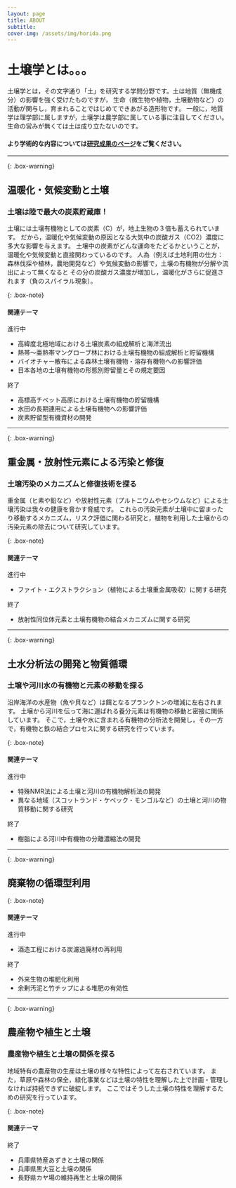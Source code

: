 ```yaml
---
layout: page
title: ABOUT
subtitle: 
cover-img: /assets/img/horida.png
---
```


# 土壌学とは。。。  
土壌学とは，その文字通り「土」を研究する学問分野です。土は地質（無機成分）の影響を強く受けたものですが，
生命（微生物や植物，土壌動物など）の活動が関与し，育まれることではじめてできあがる造形物です。
一般に，地質学は理学部に属しますが，土壌学は農学部に属している事に注目してください。
生命の営みが無くては土は成り立たないのです。
 
#### より学術的な内容については[研究成果のページ](https://kobesoillab.github.io/publications/)をご覧ください。  
  
***

{: .box-warning}
## 温暖化・気候変動と土壌  
### 土壌は陸で最大の炭素貯蔵庫！
土壌には土壌有機物としての炭素（C）が，地上生物の３倍も蓄えられています。
だから，温暖化や気候変動の原因となる大気中の炭酸ガス（CO2）濃度に多大な影響を与えます。
土壌中の炭素がどんな運命をたどるかということが，温暖化や気候変動と直接関わっているのです。
人為（例えば土地利用の仕方：森林伐採や植林，農地開発など）や気候変動の影響で，土壌の有機物が分解や流出によって無くなると
その分の炭酸ガス濃度が増加し，温暖化がさらに促進されます（負のスパイラル現象）。

{: .box-note}
#### 関連テーマ
進行中
* 高緯度北極地域における土壌炭素の組成解析と海洋流出
* 熱帯〜亜熱帯マングローブ林における土壌有機物の組成解析と貯留機構
* バイオチャー散布による森林土壌有機物・溶存有機物への影響評価
* 日本各地の土壌有機物の形態別貯留量とその規定要因

終了
* 高標高チベット高原における土壌有機物の貯留機構
* 水田の長期連用による土壌有機物への影響評価
* 炭素貯留型有機資材の開発  

***

{: .box-warning}
## 重金属・放射性元素による汚染と修復   
### 土壌汚染のメカニズムと修復技術を探る  
重金属（ヒ素や鉛など）や放射性元素（プルトニウムやセシウムなど）による土壌汚染は我々の健康を脅かす脅威です。
これらの汚染元素が土壌中に留まったり移動するメカニズム，リスク評価に関わる研究と，植物を利用した土壌からの汚染元素の除去について研究しています。

{: .box-note}
#### 関連テーマ
進行中
* ファイト・エクストラクション（植物による土壌重金属吸収）に関する研究

終了
* 放射性同位体元素と土壌有機物の結合メカニズムに関する研究  

***

{: .box-warning}
## 土水分析法の開発と物質循環  
### 土壌や河川水の有機物と元素の移動を探る  
沿岸海洋の水産物（魚や貝など）は餌となるプランクトンの増減に左右されます。
土壌から河川を伝って海に運ばれる養分元素は有機物の移動と密接に関係しています。
そこで，土壌や水に含まれる有機物の分析法を開発し，その一方で，有機物と鉄の結合プロセスに関する研究を行っています。

{: .box-note}
#### 関連テーマ
進行中
* 特殊NMR法による土壌と河川の有機物解析法の開発
* 異なる地域（スコットランド・ケベック・モンゴルなど）の土壌と河川の物質移動に関する研究

終了
* 樹脂による河川中有機物の分離濃縮法の開発

***

{: .box-warning}
## 廃棄物の循環型利用

{: .box-note}
#### 関連テーマ
進行中
* 酒造工程における炭濾過廃材の再利用

終了
* 外来生物の堆肥化利用
* 余剰汚泥と竹チップによる堆肥の有効性

***

{: .box-warning}
## 農産物や植生と土壌  
### 農産物や植生と土壌の関係を探る
地域特有の農産物の生産は土壌の様々な特性によって左右されています。
また，草原や森林の保全，緑化事業などは土壌の特性を理解した上で計画・管理しなければ持続できずに破綻します。
ここではそうした土壌の特性を理解するための研究を行っています。

{: .box-note}
#### 関連テーマ
終了
* 兵庫県特産あずきと土壌の関係
* 兵庫県黒大豆と土壌の関係
* 長野県カヤ場の維持再生と土壌の関係
